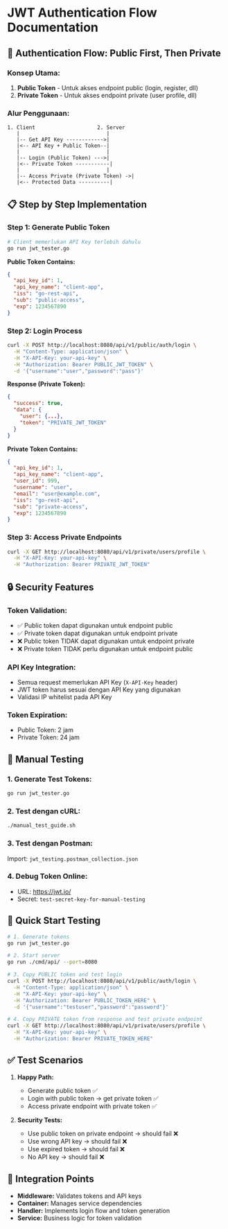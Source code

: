 # JWT Authentication Flow Documentation

## 🔄 **Authentication Flow: Public First, Then Private**

### **Konsep Utama:**
1. **Public Token** - Untuk akses endpoint public (login, register, dll)
2. **Private Token** - Untuk akses endpoint private (user profile, dll)

### **Alur Penggunaan:**

```
1. Client                    2. Server
   |                            |
   |-- Get API Key ------------>|
   |<-- API Key + Public Token--|
   |                            |
   |-- Login (Public Token) --->|
   |<-- Private Token -----------|
   |                            |
   |-- Access Private (Private Token) ->|
   |<-- Protected Data ----------|
```

## 📋 **Step by Step Implementation**

### **Step 1: Generate Public Token**
```bash
# Client memerlukan API Key terlebih dahulu
go run jwt_tester.go
```

**Public Token Contains:**
```json
{
  "api_key_id": 1,
  "api_key_name": "client-app",
  "iss": "go-rest-api",
  "sub": "public-access",
  "exp": 1234567890
}
```

### **Step 2: Login Process**
```bash
curl -X POST http://localhost:8080/api/v1/public/auth/login \
  -H "Content-Type: application/json" \
  -H "X-API-Key: your-api-key" \
  -H "Authorization: Bearer PUBLIC_JWT_TOKEN" \
  -d '{"username":"user","password":"pass"}'
```

**Response (Private Token):**
```json
{
  "success": true,
  "data": {
    "user": {...},
    "token": "PRIVATE_JWT_TOKEN"
  }
}
```

**Private Token Contains:**
```json
{
  "api_key_id": 1,
  "api_key_name": "client-app",
  "user_id": 999,
  "username": "user",
  "email": "user@example.com",
  "iss": "go-rest-api",
  "sub": "private-access",
  "exp": 1234567890
}
```

### **Step 3: Access Private Endpoints**
```bash
curl -X GET http://localhost:8080/api/v1/private/users/profile \
  -H "X-API-Key: your-api-key" \
  -H "Authorization: Bearer PRIVATE_JWT_TOKEN"
```

## 🔒 **Security Features**

### **Token Validation:**
- ✅ Public token dapat digunakan untuk endpoint public
- ✅ Private token dapat digunakan untuk endpoint private
- ❌ Public token TIDAK dapat digunakan untuk endpoint private
- ❌ Private token TIDAK perlu digunakan untuk endpoint public

### **API Key Integration:**
- Semua request memerlukan API Key (`X-API-Key` header)
- JWT token harus sesuai dengan API Key yang digunakan
- Validasi IP whitelist pada API Key

### **Token Expiration:**
- Public Token: 2 jam
- Private Token: 24 jam

## 🧪 **Manual Testing**

### **1. Generate Test Tokens:**
```bash
go run jwt_tester.go
```

### **2. Test dengan cURL:**
```bash
./manual_test_guide.sh
```

### **3. Test dengan Postman:**
Import: `jwt_testing.postman_collection.json`

### **4. Debug Token Online:**
- URL: https://jwt.io/
- Secret: `test-secret-key-for-manual-testing`

## 🚀 **Quick Start Testing**

```bash
# 1. Generate tokens
go run jwt_tester.go

# 2. Start server
go run ./cmd/api/ --port=8080

# 3. Copy PUBLIC token and test login
curl -X POST http://localhost:8080/api/v1/public/auth/login \
  -H "Content-Type: application/json" \
  -H "X-API-Key: your-api-key" \
  -H "Authorization: Bearer PUBLIC_TOKEN_HERE" \
  -d '{"username":"testuser","password":"password"}'

# 4. Copy PRIVATE token from response and test private endpoint
curl -X GET http://localhost:8080/api/v1/private/users/profile \
  -H "X-API-Key: your-api-key" \
  -H "Authorization: Bearer PRIVATE_TOKEN_HERE"
```

## ✅ **Test Scenarios**

1. **Happy Path:**
   - Generate public token ✅
   - Login with public token → get private token ✅
   - Access private endpoint with private token ✅

2. **Security Tests:**
   - Use public token on private endpoint → should fail ❌
   - Use wrong API key → should fail ❌
   - Use expired token → should fail ❌
   - No API key → should fail ❌

## 🎯 **Integration Points**

- **Middleware:** Validates tokens and API keys
- **Container:** Manages service dependencies
- **Handler:** Implements login flow and token generation
- **Service:** Business logic for token validation

